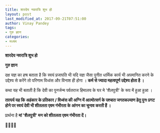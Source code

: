 ```yaml
---
title: शारदेय नवरात्रि शुभ हो
layout: post
last_modified_at: 2017-09-21T07:51:00
author: Vinay Pandey
tags:
- गुरु ज्ञान
categories:
- मध्यम
---
```

**शारदेय नवरात्रि शुभ हो**

**गुरु ज्ञान**

दक्ष यज्ञ का हश्र बताता है कि स्वयं प्रजापति भी यदि यज्ञ जैसा पुनीत धार्मिक कार्य भी अपमानित करने के उद्देश्य से करेंगे तो परिणाम विध्वंस और विनाश ही होगा । 
**कर्म से ज्यादा महत्वपूर्ण उद्देश्य होता है ।**

कथा यह भी बताती है कि देवी का पुनर्जन्म पर्वतराज हिमालय के घर मे 'शैलपुत्री' के रूप में हुआ हुआ । 

**तात्पर्य यह कि अहंकार के प्रतिकार / विध्वंस की अग्नि में आत्मोत्सर्ग के पश्चात जगतकल्याण हेतु पुनः प्रगट होने पर स्वयं देवी भी शीतलता एवम गंभीरता  के आंगन का चुनाव करती हैं ।**

प्रार्थना है
**मां 'शैलपुत्री' मन को शीतलता एवम गंभीरता दें।**

🙏🌷🌷🙏


